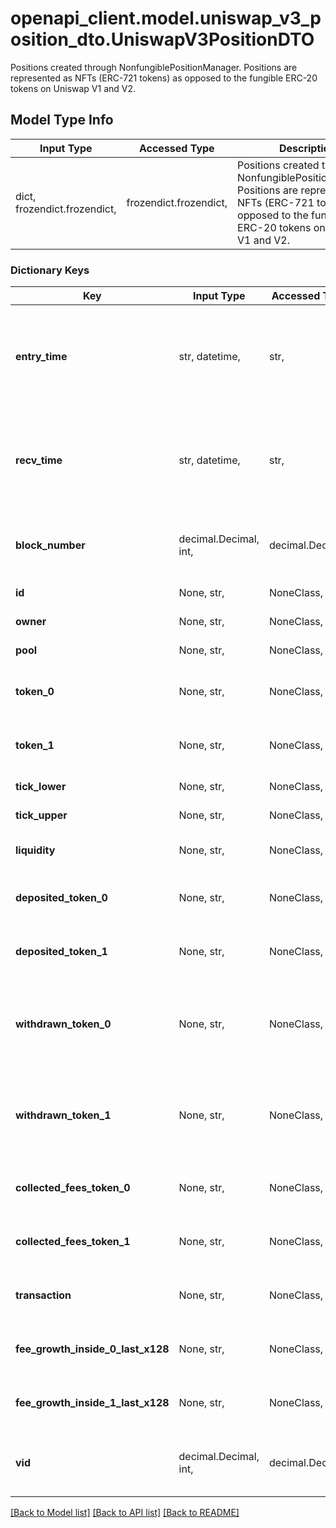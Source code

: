 # openapi_client.model.uniswap_v3_position_dto.UniswapV3PositionDTO

Positions created through NonfungiblePositionManager. Positions are represented as NFTs (ERC-721 tokens) as opposed to the fungible ERC-20 tokens on Uniswap V1 and V2.

## Model Type Info
Input Type | Accessed Type | Description | Notes
------------ | ------------- | ------------- | -------------
dict, frozendict.frozendict,  | frozendict.frozendict,  | Positions created through NonfungiblePositionManager. Positions are represented as NFTs (ERC-721 tokens) as opposed to the fungible ERC-20 tokens on Uniswap V1 and V2. | 

### Dictionary Keys
Key | Input Type | Accessed Type | Description | Notes
------------ | ------------- | ------------- | ------------- | -------------
**entry_time** | str, datetime,  | str,  |  | [optional] value must conform to RFC-3339 date-time
**recv_time** | str, datetime,  | str,  |  | [optional] value must conform to RFC-3339 date-time
**block_number** | decimal.Decimal, int,  | decimal.Decimal,  | Number of block in which entity was recorded. | [optional] value must be a 64 bit integer
**id** | None, str,  | NoneClass, str,  | NFT token identifier. | [optional] 
**owner** | None, str,  | NoneClass, str,  | Owner of the NFT. | [optional] 
**pool** | None, str,  | NoneClass, str,  | Pool position is within. | [optional] 
**token_0** | None, str,  | NoneClass, str,  | Reference to token0 as stored in pair contract. | [optional] 
**token_1** | None, str,  | NoneClass, str,  | Reference to token1 as stored in pair contract. | [optional] 
**tick_lower** | None, str,  | NoneClass, str,  | Lower tick of the position. | [optional] 
**tick_upper** | None, str,  | NoneClass, str,  | Upper tick of the position. | [optional] 
**liquidity** | None, str,  | NoneClass, str,  | Total position liquidity. | [optional] 
**deposited_token_0** | None, str,  | NoneClass, str,  | Amount of token 0 ever deposited to position. | [optional] 
**deposited_token_1** | None, str,  | NoneClass, str,  | Amount of token 1 ever deposited to position. | [optional] 
**withdrawn_token_0** | None, str,  | NoneClass, str,  | Amount of token 0 ever withdrawn from position (without fees). | [optional] 
**withdrawn_token_1** | None, str,  | NoneClass, str,  | Amount of token 1 ever withdrawn from position (without fees). | [optional] 
**collected_fees_token_0** | None, str,  | NoneClass, str,  | All time collected fees in token0. | [optional] 
**collected_fees_token_1** | None, str,  | NoneClass, str,  | All time collected fees in token1. | [optional] 
**transaction** | None, str,  | NoneClass, str,  | Transaction in which the position was initialized. | [optional] 
**fee_growth_inside_0_last_x128** | None, str,  | NoneClass, str,  | Variable needed for fee computation. | [optional] 
**fee_growth_inside_1_last_x128** | None, str,  | NoneClass, str,  | Variable needed for fee computation. | [optional] 
**vid** | decimal.Decimal, int,  | decimal.Decimal,  |  | [optional] value must be a 64 bit integer

[[Back to Model list]](../../README.md#documentation-for-models) [[Back to API list]](../../README.md#documentation-for-api-endpoints) [[Back to README]](../../README.md)

